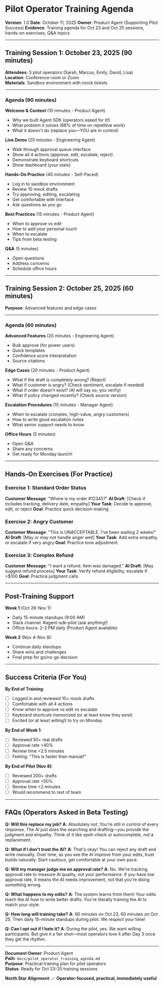 # Pilot Operator Training Agenda

**Version**: 1.0
**Date**: October 11, 2025
**Owner**: Product Agent (Supporting Pilot Success)
**Evidence**: Training agenda for Oct 23 and Oct 25 sessions, hands-on exercises, Q&A topics

---

## Training Session 1: October 23, 2025 (90 minutes)

**Attendees**: 5 pilot operators (Sarah, Marcus, Emily, David, Lisa)  
**Location**: Conference room or Zoom  
**Materials**: Sandbox environment with mock tickets

---

### Agenda (90 minutes)

**Welcome & Context** (10 minutes - Product Agent)

- Why we built Agent SDK (operators asked for it!)
- What problem it solves (68% of time on repetitive work)
- What it doesn't do (replace you—YOU are in control)

**Live Demo** (20 minutes - Engineering Agent)

- Walk through approval queue interface
- Show all 4 actions (approve, edit, escalate, reject)
- Demonstrate keyboard shortcuts
- Show dashboard (your stats)

**Hands-On Practice** (40 minutes - Self-Paced)

- Log in to sandbox environment
- Review 10 mock drafts
- Try approving, editing, escalating
- Get comfortable with interface
- Ask questions as you go

**Best Practices** (15 minutes - Product Agent)

- When to approve vs edit
- How to add your personal touch
- When to escalate
- Tips from beta testing

**Q&A** (5 minutes)

- Open questions
- Address concerns
- Schedule office hours

---

## Training Session 2: October 25, 2025 (60 minutes)

**Purpose**: Advanced features and edge cases

---

### Agenda (60 minutes)

**Advanced Features** (20 minutes - Engineering Agent)

- Bulk approve (for power users)
- Quick templates
- Confidence score interpretation
- Source citations

**Edge Cases** (20 minutes - Product Agent)

- What if the draft is completely wrong? (Reject)
- What if customer is angry? (Check sentiment, escalate if needed)
- What if order doesn't exist? (AI will say so, you verify)
- What if policy changed recently? (Check source version)

**Escalation Procedures** (15 minutes - Manager Agent)

- When to escalate (complex, high-value, angry customers)
- How to write good escalation notes
- What senior support needs to know

**Office Hours** (5 minutes)

- Open Q&A
- Share any concerns
- Get ready for Monday launch!

---

## Hands-On Exercises (For Practice)

### Exercise 1: Standard Order Status

**Customer Message**: "Where is my order #12345?"
**AI Draft**: [Check if includes tracking, delivery date, empathy]
**Your Task**: Decide to approve, edit, or reject
**Goal**: Practice quick decision-making

### Exercise 2: Angry Customer

**Customer Message**: "This is UNACCEPTABLE. I've been waiting 2 weeks!"
**AI Draft**: [May or may not handle anger well]
**Your Task**: Add extra empathy, or escalate if very angry
**Goal**: Practice tone adjustment

### Exercise 3: Complex Refund

**Customer Message**: "I want a refund. Item was damaged."
**AI Draft**: [May suggest refund process]
**Your Task**: Verify refund eligibility, escalate if >$100
**Goal**: Practice judgment calls

---

## Post-Training Support

**Week 1** (Oct 28-Nov 1):

- Daily 15-minute standups (9:00 AM)
- Slack channel: #agent-sdk-pilot (ask anything!)
- Office hours: 2-3 PM daily (Product Agent available)

**Week 2** (Nov 4-Nov 8):

- Continue daily standups
- Share wins and challenges
- Final prep for go/no-go decision

---

## Success Criteria (For You)

**By End of Training**:

- [ ] Logged in and reviewed 10+ mock drafts
- [ ] Comfortable with all 4 actions
- [ ] Know when to approve vs edit vs escalate
- [ ] Keyboard shortcuts memorized (or at least know they exist)
- [ ] Excited (or at least willing!) to try on Monday

**By End of Week 1**:

- [ ] Reviewed 50+ real drafts
- [ ] Approval rate >40%
- [ ] Review time <2.5 minutes
- [ ] Feeling: "This is faster than manual!"

**By End of Pilot (Nov 8)**:

- [ ] Reviewed 200+ drafts
- [ ] Approval rate >50%
- [ ] Review time <2 minutes
- [ ] Would recommend to rest of team

---

## FAQs (Operators Asked in Beta Testing)

**Q: Will this replace my job?**
**A**: Absolutely not. You're still in control of every response. The AI just does the searching and drafting—you provide the judgment and empathy. Think of it like spell-check or autocomplete, not a replacement.

**Q: What if I don't trust the AI?**
**A**: That's okay! You can reject any draft and write manually. Over time, as you see the AI improve from your edits, trust builds naturally. Start cautious, get comfortable at your own pace.

**Q: Will my manager judge me on approval rate?**
**A**: No. We're tracking approval rate to measure AI quality, not your performance. If you have low approval rate, it means the AI needs improvement, not that you're doing something wrong.

**Q: What happens to my edits?**
**A**: The system learns from them! Your edits teach the AI how to write better drafts. You're literally training the AI to match your style.

**Q: How long will training take?**
**A**: 90 minutes on Oct 23, 60 minutes on Oct 25. Then daily 15-minute standups during pilot. We respect your time!

**Q: Can I opt out if I hate it?**
**A**: During the pilot, yes. We want willing participants. But give it a fair shot—most operators love it after Day 3 once they get the rhythm.

---

**Document Owner**: Product Agent  
**Path**: `docs/pilot_operator_training_agenda.md`  
**Purpose**: Practical training plan for pilot operators  
**Status**: Ready for Oct 23-25 training sessions

**North Star Alignment**: ✅ **Operator-focused, practical, immediately useful**
